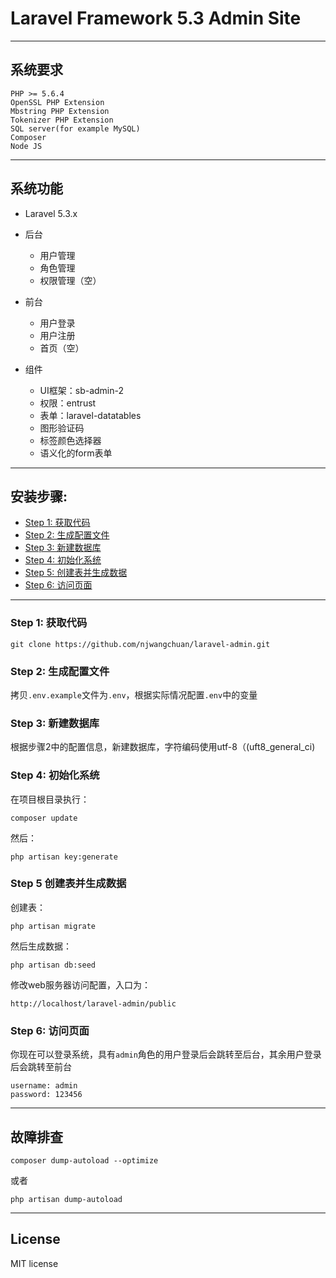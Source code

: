 # Laravel Framework 5.3 Admin Site

--------------------------------------------------------------------------------

## 系统要求

```
PHP >= 5.6.4
OpenSSL PHP Extension
Mbstring PHP Extension
Tokenizer PHP Extension
SQL server(for example MySQL)
Composer
Node JS
```

--------------------------------------------------------------------------------

## 系统功能

- Laravel 5.3.x
- 后台

  - 用户管理
  - 角色管理
  - 权限管理（空）

- 前台

  - 用户登录
  - 用户注册
  - 首页（空）

- 组件

  - UI框架：sb-admin-2
  - 权限：entrust
  - 表单：laravel-datatables
  - 图形验证码
  - 标签颜色选择器
  - 语义化的form表单

--------------------------------------------------------------------------------

## 安装步骤:

- [Step 1: 获取代码](#step-1-获取代码)
- [Step 2: 生成配置文件](#step-2-生成配置文件)
- [Step 3: 新建数据库](#step-3-新建数据库)
- [Step 4: 初始化系统](#step-4-初始化系统)
- [Step 5: 创建表并生成数据](#step-5-创建表并生成数据)
- [Step 6: 访问页面](#step-6-访问页面)

--------------------------------------------------------------------------------

### Step 1: 获取代码

```
git clone https://github.com/njwangchuan/laravel-admin.git
```

### Step 2: 生成配置文件

拷贝`.env.example`文件为`.env`，根据实际情况配置`.env`中的变量

### Step 3: 新建数据库

根据步骤2中的配置信息，新建数据库，字符编码使用utf-8（(uft8_general_ci)

### Step 4: 初始化系统

在项目根目录执行：

```
composer update
```

然后：

```
php artisan key:generate
```

### Step 5 创建表并生成数据

创建表：

```
php artisan migrate
```

然后生成数据：

```
php artisan db:seed
```

修改web服务器访问配置，入口为：

```
http://localhost/laravel-admin/public
```

### Step 6: 访问页面

你现在可以登录系统，具有`admin`角色的用户登录后会跳转至后台，其余用户登录后会跳转至前台

```
username: admin
password: 123456
```

--------------------------------------------------------------------------------

## 故障排查

```
composer dump-autoload --optimize
```

或者

```
php artisan dump-autoload
```

--------------------------------------------------------------------------------

## License

MIT license
